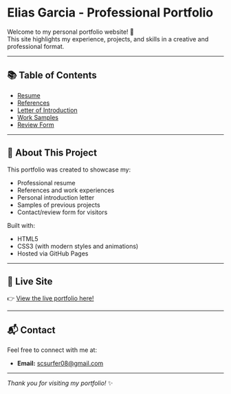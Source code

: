 # Elias Garcia - Professional Portfolio

Welcome to my personal portfolio website! 🎨  
This site highlights my experience, projects, and skills in a creative and professional format.

---

## 📚 Table of Contents
- [Resume](resume.html)
- [References](references.html)
- [Letter of Introduction](https://docs.google.com/document/d/1uwQFlkYONhnTlOXYGtRxZd4S8eimqYkDekn6JUlceFI/edit?tab=t.0)
- [Work Samples](https://docs.google.com/document/d/1HshNZ44mCl-p9Jzy-HJw9o3kSHiMWt66cq213e6sSJg/edit?tab=t.0)
- [Review Form](review.html)

---

## 🚀 About This Project
This portfolio was created to showcase my:
- Professional resume
- References and work experiences
- Personal introduction letter
- Samples of previous projects
- Contact/review form for visitors

Built with:
- HTML5
- CSS3 (with modern styles and animations)
- Hosted via GitHub Pages

---

## 🔗 Live Site
👉 [View the live portfolio here!](https://your-username.github.io/your-repo-name/)

---

## 📬 Contact
Feel free to connect with me at:
- **Email:** scsurfer08@gmail.com

---

_Thank you for visiting my portfolio!_ ✨
